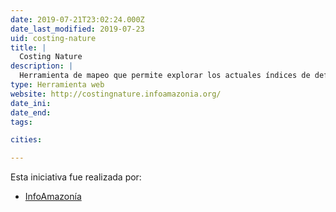 ```yaml
---
date: 2019-07-21T23:02:24.000Z
date_last_modified: 2019-07-23
uid: costing-nature
title: |
  Costing Nature
description: |
  Herramienta de mapeo que permite explorar los actuales índices de deforestación de la Amazonia brasilera por los impactos de la extracción ilegal de madera, la expansión urbana y las obras de infraestructura.
type: Herramienta web
website: http://costingnature.infoamazonia.org/
date_ini: 
date_end: 
tags:

cities: 

---
```


Esta iniciativa fue realizada por:

- [InfoAmazonía](/organizaciones/infoamazonia)

